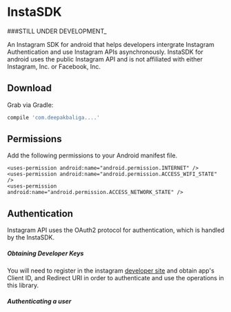 # InstaSDK 
###STILL UNDER DEVELOPMENT_

An Instagram SDK for android that helps developers intergrate Instagram Authentication 
and use Instagram APIs asynchronously. InstaSDK for android uses the public Instagram API and is not affiliated with either Instagram, Inc. or Facebook, Inc.


Download
--------

Grab via Gradle:
```groovy
compile 'com.deepakbaliga....'
```

Permissions
-----
Add the following permissions to your Android manifest file.

```
<uses-permission android:name="android.permission.INTERNET" />
<uses-permission android:name="android.permission.ACCESS_WIFI_STATE" />
<uses-permission android:name="android.permission.ACCESS_NETWORK_STATE" />
```


Authentication
-----

Instagram API uses the OAuth2 protocol for authentication, which is handled by the InstaSDK.

##### Obtaining Developer Keys

You will need to register in the instagram [developer site](https://instagram.com/developer/register/) and obtain app's Client ID, and Redirect URI in order to authenticate and use the operations in this library.

##### Authenticating a user








